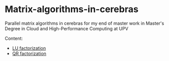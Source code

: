 # Matrix-algorithms-in-cerebras
Parallel matrix algorithms in cerebras for my end of master work in Master's Degree in Cloud and High-Performance Computing at UPV

Content:
- [LU factorization](./lu_factorization/README.md)
- [QR factorization](./QR_factorization/README.md)